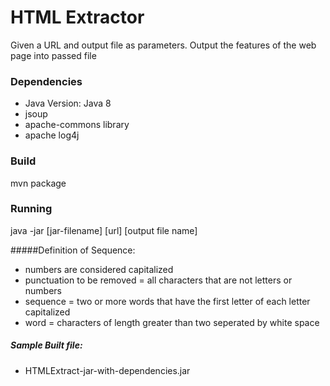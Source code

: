# HTML Extractor
Given a URL and output file as parameters. Output the features of the web
page into passed file


### Dependencies
* Java Version: Java 8
* jsoup
* apache-commons library 
* apache log4j

### Build
mvn package

### Running
java -jar [jar-filename] [url] [output file name]



#####Definition of Sequence:
* numbers are considered capitalized
* punctuation to be removed = all characters that are not letters or numbers
* sequence = two or more words that have the first letter of each letter capitalized
* word = characters of length greater than two seperated by white space


##### Sample Built file:
* HTMLExtract-jar-with-dependencies.jar